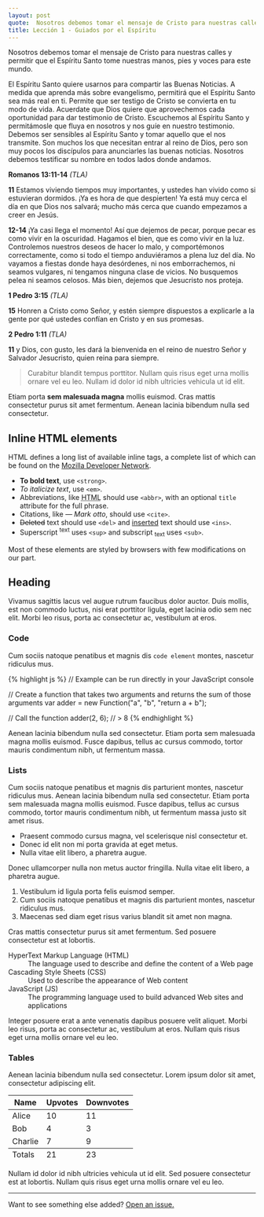 ```yaml
---
layout: post
quote:  Nosotros debemos tomar el mensaje de Cristo para nuestras calles y permitir que el Espíritu Santo tome nuestras manos, pies y voces para este mundo. 
title: Lección 1 - Guiados por el Espíritu
---
```


<div class="message">
  Nosotros debemos tomar el mensaje de Cristo para nuestras calles y permitir que el Espíritu Santo tome nuestras manos, pies y voces para este mundo.
</div>

 El Espíritu Santo quiere usarnos para compartir las Buenas Noticias. A medida que aprenda más sobre evangelismo, permitirá que el Espíritu Santo sea más real en ti. Permite que ser testigo de Cristo se convierta en tu modo de vida.
Acuerdate que Dios quiere que aprovechemos cada oportunidad para dar testimonio de Cristo. Escuchemos al Espíritu Santo y permitámosle que fluya en nosotros y nos guíe en nuestro testimonio. Debemos ser sensibles al Espíritu Santo y tomar aquello que el nos transmite. Son muchos los que necesitan entrar al reino de Dios, pero son muy pocos los discípulos para anunciarles las buenas noticias. Nosotros debemos testificar su nombre en todos lados donde andamos.
 
**Romanos 13:11-14** *(TLA)*

**11** Estamos viviendo tiempos muy importantes, y ustedes han vivido como si estuvieran dormidos. ¡Ya es hora de que despierten! Ya está muy cerca el día en que Dios nos salvará; mucho más cerca que cuando empezamos a creer en Jesús. 

**12-14** ¡Ya casi llega el momento! Así que dejemos de pecar, porque pecar es como vivir en la oscuridad. Hagamos el bien, que es como vivir en la luz. Controlemos nuestros deseos de hacer lo malo, y comportémonos correctamente, como si todo el tiempo anduviéramos a plena luz del día. No vayamos a fiestas donde haya desórdenes, ni nos emborrachemos, ni seamos vulgares, ni tengamos ninguna clase de vicios. No busquemos pelea ni seamos celosos. Más bien, dejemos que Jesucristo nos proteja.

**1 Pedro 3:15** *(TLA)*

**15** Honren a Cristo como Señor, y estén siempre dispuestos a explicarle a la gente por qué ustedes confían en Cristo y en sus promesas.


**2 Pedro 1:11** *(TLA)*

**11** y Dios, con gusto, les dará la bienvenida en el reino de nuestro Señor y Salvador Jesucristo, quien reina para siempre.

> Curabitur blandit tempus porttitor. Nullam quis risus eget urna mollis ornare vel eu leo. Nullam id dolor id nibh ultricies vehicula ut id elit.

Etiam porta **sem malesuada magna** mollis euismod. Cras mattis consectetur purus sit amet fermentum. Aenean lacinia bibendum nulla sed consectetur.

## Inline HTML elements

HTML defines a long list of available inline tags, a complete list of which can be found on the [Mozilla Developer Network](https://developer.mozilla.org/en-US/docs/Web/HTML/Element).

- **To bold text**, use `<strong>`.
- *To italicize text*, use `<em>`.
- Abbreviations, like <abbr title="HyperText Markup Langage">HTML</abbr> should use `<abbr>`, with an optional `title` attribute for the full phrase.
- Citations, like <cite>&mdash; Mark otto</cite>, should use `<cite>`.
- <del>Deleted</del> text should use `<del>` and <ins>inserted</ins> text should use `<ins>`.
- Superscript <sup>text</sup> uses `<sup>` and subscript <sub>text</sub> uses `<sub>`.

Most of these elements are styled by browsers with few modifications on our part.

## Heading

Vivamus sagittis lacus vel augue rutrum faucibus dolor auctor. Duis mollis, est non commodo luctus, nisi erat porttitor ligula, eget lacinia odio sem nec elit. Morbi leo risus, porta ac consectetur ac, vestibulum at eros.

### Code

Cum sociis natoque penatibus et magnis dis `code element` montes, nascetur ridiculus mus.

{% highlight js %}
// Example can be run directly in your JavaScript console

// Create a function that takes two arguments and returns the sum of those arguments
var adder = new Function("a", "b", "return a + b");

// Call the function
adder(2, 6);
// > 8
{% endhighlight %}

Aenean lacinia bibendum nulla sed consectetur. Etiam porta sem malesuada magna mollis euismod. Fusce dapibus, tellus ac cursus commodo, tortor mauris condimentum nibh, ut fermentum massa.

### Lists

Cum sociis natoque penatibus et magnis dis parturient montes, nascetur ridiculus mus. Aenean lacinia bibendum nulla sed consectetur. Etiam porta sem malesuada magna mollis euismod. Fusce dapibus, tellus ac cursus commodo, tortor mauris condimentum nibh, ut fermentum massa justo sit amet risus.

* Praesent commodo cursus magna, vel scelerisque nisl consectetur et.
* Donec id elit non mi porta gravida at eget metus.
* Nulla vitae elit libero, a pharetra augue.

Donec ullamcorper nulla non metus auctor fringilla. Nulla vitae elit libero, a pharetra augue.

1. Vestibulum id ligula porta felis euismod semper.
2. Cum sociis natoque penatibus et magnis dis parturient montes, nascetur ridiculus mus.
3. Maecenas sed diam eget risus varius blandit sit amet non magna.

Cras mattis consectetur purus sit amet fermentum. Sed posuere consectetur est at lobortis.

<dl>
  <dt>HyperText Markup Language (HTML)</dt>
  <dd>The language used to describe and define the content of a Web page</dd>

  <dt>Cascading Style Sheets (CSS)</dt>
  <dd>Used to describe the appearance of Web content</dd>

  <dt>JavaScript (JS)</dt>
  <dd>The programming language used to build advanced Web sites and applications</dd>
</dl>

Integer posuere erat a ante venenatis dapibus posuere velit aliquet. Morbi leo risus, porta ac consectetur ac, vestibulum at eros. Nullam quis risus eget urna mollis ornare vel eu leo.

### Tables

Aenean lacinia bibendum nulla sed consectetur. Lorem ipsum dolor sit amet, consectetur adipiscing elit.

<table>
  <thead>
    <tr>
      <th>Name</th>
      <th>Upvotes</th>
      <th>Downvotes</th>
    </tr>
  </thead>
  <tfoot>
    <tr>
      <td>Totals</td>
      <td>21</td>
      <td>23</td>
    </tr>
  </tfoot>
  <tbody>
    <tr>
      <td>Alice</td>
      <td>10</td>
      <td>11</td>
    </tr>
    <tr>
      <td>Bob</td>
      <td>4</td>
      <td>3</td>
    </tr>
    <tr>
      <td>Charlie</td>
      <td>7</td>
      <td>9</td>
    </tr>
  </tbody>
</table>

Nullam id dolor id nibh ultricies vehicula ut id elit. Sed posuere consectetur est at lobortis. Nullam quis risus eget urna mollis ornare vel eu leo.

-----

Want to see something else added? <a href="https://github.com/poole/poole/issues/new">Open an issue.</a>
